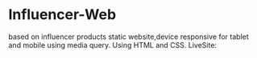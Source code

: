 # Influencer-Web
based on influencer products static website,device responsive for tablet and mobile using media query.
Using HTML and CSS.
LiveSite:
